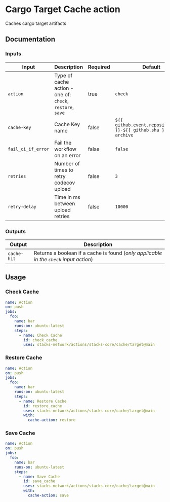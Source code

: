 # Cargo Target Cache action

Caches cargo target artifacts

## Documentation

### Inputs

| Input | Description | Required | Default |
| ------------------------------- | ----------------------------------------------------- | ------------------------- | ------------------------- |
| `action` | Type of cache action - one of: `check`, `restore`, `save` | true | `check` |
| `cache-key` | Cache Key name | false | `${{ github.event.repository.name }}-${{ github.sha }}-test-archive` |
| `fail_ci_if_error` | Fail the workflow on an error | false | `false` |
| `retries` | Number of times to retry codecov upload | false | `3` |
| `retry-delay` | Time in ms between upload retries | false | `10000` |

### Outputs

| Output | Description |
| ------------------------------- | ----------------------------------------------------- |
| `cache-hit` | Returns a boolean if a cache is found (_only applicable in the `check` input action_) |

## Usage

### Check Cache

```yaml
name: Action
on: push
jobs:
  foo:
    name: bar
    runs-on: ubuntu-latest
    steps:
      - name: Check Cache
        id: check_cache
        uses: stacks-network/actions/stacks-core/cache/target@main
```

### Restore Cache

```yaml
name: Action
on: push
jobs:
  foo:
    name: bar
    runs-on: ubuntu-latest
    steps:
      - name: Restore Cache
        id: restore_cache
        uses: stacks-network/actions/stacks-core/cache/target@main
        with:
          cache-action: restore
```

### Save Cache

```yaml
name: Action
on: push
jobs:
  foo:
    name: bar
    runs-on: ubuntu-latest
    steps:
      - name: Save Cache
        id: save_cache
        uses: stacks-network/actions/stacks-core/cache/target@main
        with:
          cache-action: save
```
